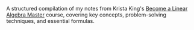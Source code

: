 A structured compilation of my notes from Krista King's [Become a Linear Algebra Master](https://www.udemy.com/course/linear-algebra-course/) course, covering key concepts, problem-solving techniques, and essential formulas.